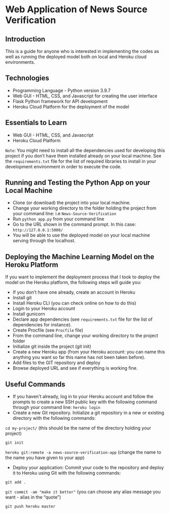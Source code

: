 # Web Application of News Source Verification 

## Introduction
This is a guide for anyone who is interested in implementing the codes as well as running the deployed model both on local and Heroku cloud environments.

## Technologies
- Programming Language - Python version 3.9.7
- Web GUI - HTML, CSS, and Javascript for creating the user interface
- Flask Python framework for API development
- Heroku Cloud Platform for the deployment of the model
## Essentials to Learn
- Web GUI - HTML, CSS, and Javascript
- Heroku Cloud Platform

`Note`: You might need to install all the dependencies used for developing this project if you don’t have them installed already on your local machine. See the `requirements.txt` file for the list of required libraries to install in your development environment in order to execute the code.

## Running and Testing the Python App on your Local Machine
- Clone (or download) the project into your local machine.
- Change your working directory to the folder holding the project from your command line: i.e `News-Source-Verification`
- Run `python app.py` from your command line
- Go to the URL shown in the command prompt. In this case: `http://127.0.0.1:5000/`
- You will be able to use the deployed model on your local machine serving through the localhost.

## Deploying the Machine Learning Model on the Heroku Platform
If you want to implement the deployment process that I took to deploy the model on the Heroku platform, the following steps will guide you:
- If you don’t have one already, create an account in Heroku
- Install git 
- Install Heroku CLI (you can check online on how to do this)
- Login to your Heroku account
- Install gunicorn
- Declare app dependencies (see `requirements.txt` file for the list of dependencies for instance). 
- Create Procfile (see `Procfile` file)
- From the command line, change your working directory to the project folder
- Initialize git inside the project (git init)
- Create a new Heroku app (from your Heroku account: you can name this anything you want so far this name has not been taken before). 
- Add files to the GIT repository and deploy
- Browse deployed URL and see if everything is working fine.

## Useful Commands
- If you haven't already, log in to your Heroku account and follow the prompts to create a new SSH public key with the following command through your command line:
`heroku login`
- Create a new Git repository. Initialize a git repository in a new or existing directory with the following commands:

`cd my-project/` (this should be the name of the directory holding your project)

`git init`

`heroku git:remote -a news-source-verification-app` (change the name to the name you have given to your app)

- Deploy your application: Commit your code to the repository and deploy it to Heroku using Git with the following commands:

`git add .`

`git commit -am "make it better"` (you can choose any alias message you want - alias in the “quote”)

`git push heroku master`











